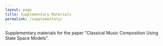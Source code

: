 ```yaml
---
layout: page
title: Supplementary Materials
permalink: /supplementary/
---
```

Supplementary materials for the paper "Classical Music Composition Using State Space Models".


